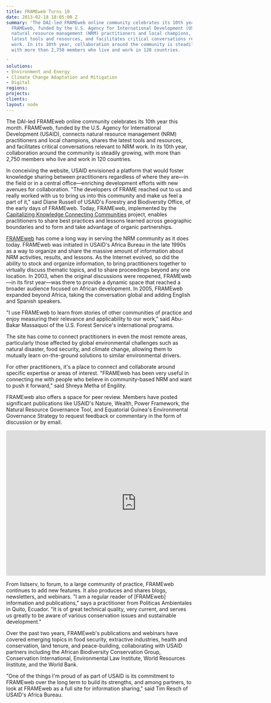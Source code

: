 ```yaml
---
title: FRAMEweb Turns 10
date: 2013-02-18 18:05:00 Z
summary: 'The DAI-led FRAMEweb online community celebrates its 10th year this month.
  FRAMEweb, funded by the U.S. Agency for International Development (USAID), connects
  natural resource management (NRM) practitioners and local champions, shares the
  latest tools and resources, and facilitates critical conversations relevant to NRM
  work. In its 10th year, collaboration around the community is steadily growing,
  with more than 2,750 members who live and work in 120 countries.

'
solutions:
- Environment and Energy
- Climate Change Adaptation and Mitigation
- Digital
regions: 
projects: 
clients: 
layout: node
---
```


The DAI-led FRAMEweb online community celebrates its 10th year this month. FRAMEweb, funded by the U.S. Agency for International Development (USAID), connects natural resource management (NRM) practitioners and local champions, shares the latest tools and resources, and facilitates critical conversations relevant to NRM work. In its 10th year, collaboration around the community is steadily growing, with more than 2,750 members who live and work in 120 countries.

In conceiving the website, USAID envisioned a platform that would foster knowledge sharing between practitioners regardless of where they are—in the field or in a central office—enriching development efforts with new avenues for collaboration. "The developers of FRAME reached out to us and really worked with us to bring us into this community and make us feel a part of it," said Diane Russell of USAID's Forestry and Biodiversity Office, of the early days of FRAMEweb. Today, FRAMEweb, implemented by the [Capitalizing Knowledge Connecting Communities][1] project, enables practitioners to share best practices and lessons learned across geographic boundaries and to form and take advantage of organic partnerships.

[FRAMEweb][2] has come a long way in serving the NRM community as it does today. FRAMEweb was initiated in USAID's Africa Bureau in the late 1990s as a way to organize and share the massive amount of information about NRM activities, results, and lessons. As the Internet evolved, so did the ability to stock and organize information, to bring practitioners together to virtually discuss thematic topics, and to share proceedings beyond any one location. In 2003, when the original discussions were reopened, FRAMEweb—in its first year—was there to provide a dynamic space that reached a broader audience focused on African development. In 2005, FRAMEweb expanded beyond Africa, taking the conversation global and adding English and Spanish speakers.

"I use FRAMEweb to learn from stories of other communities of practice and enjoy measuring their relevance and applicability to our work," said Abu-Bakar Massaquoi of the U.S. Forest Service's international programs.

The site has come to connect practitioners in even the most remote areas, particularly those affected by global environmental challenges such as natural disaster, food security, and climate change, allowing them to mutually learn on-the-ground solutions to similar environmental drivers.

For other practitioners, it's a place to connect and collaborate around specific expertise or areas of interest. "FRAMEweb has been very useful in connecting me with people who believe in community-based NRM and want to push it forward," said Shreya Metha of Engility.

FRAMEweb also offers a space for peer review. Members have posted significant publications like USAID's Nature, Wealth, Power Framework, the Natural Resource Governance Tool, and Equatorial Guinea's Environmental Governance Strategy to request feedback or commentary in the form of discussion or by email.

<iframe allowfullscreen="" frameborder="0" height="394" mozallowfullscreen="" src="https://player.vimeo.com/video/57638562" webkitallowfullscreen="" width="703"></iframe>

From listserv, to forum, to a large community of practice, FRAMEweb continues to add new features. It also produces and shares blogs, newsletters, and webinars. "I am a regular reader of [FRAMEweb] information and publications," says a practitioner from Politicas Ambientales in Quito, Ecuador. "It is of great technical quality, very current, and serves us greatly to be aware of various conservation issues and sustainable development."

Over the past two years, FRAMEweb's publications and webinars have covered emerging topics in food security, extractive industries, health and conservation, land tenure, and peace-building, collaborating with USAID partners including the African Biodiversity Conservation Group, Conservation International, Environmental Law Institute, World Resources Institute, and the World Bank.

"One of the things I'm proud of as part of USAID is its commitment to FRAMEweb over the long term to build its strengths, and among partners, to look at FRAMEweb as a full site for information sharing," said Tim Resch of USAID's Africa Bureau.

[1]: /our-work/projects/worldwide-capitalizing-knowledge-connecting-communities-ck2c-program
[2]: http://www.frameweb.org/
